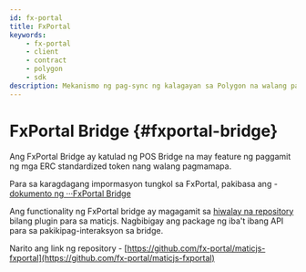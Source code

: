 ```yaml
---
id: fx-portal
title: FxPortal
keywords:
    - fx-portal
    - client
    - contract
    - polygon
    - sdk
description: Mekanismo ng pag-sync ng kalagayan sa Polygon na walang pagmamapa.
---
```


# FxPortal Bridge {#fxportal-bridge}

Ang FxPortal Bridge ay katulad ng POS Bridge na may feature ng paggamit ng mga ERC standardized token nang walang pagmamapa.

Para sa karagdagang impormasyon tungkol sa FxPortal, pakibasa ang - [dokumento ng ···FxPortal Bridge](https://docs.polygon.technology/docs/develop/l1-l2-communication/fx-portal)

Ang functionality ng FxPortal bridge ay magagamit sa [hiwalay na repository](https://github.com/fx-portal/maticjs-fxportal) bilang plugin para sa maticjs. Nagbibigay ang package ng iba't ibang API para sa pakikipag-interaksyon sa bridge.

Narito ang link ng repository - [https://github.com/fx-portal/maticjs-fxportal](https://github.com/fx-portal/maticjs-fxportal)
